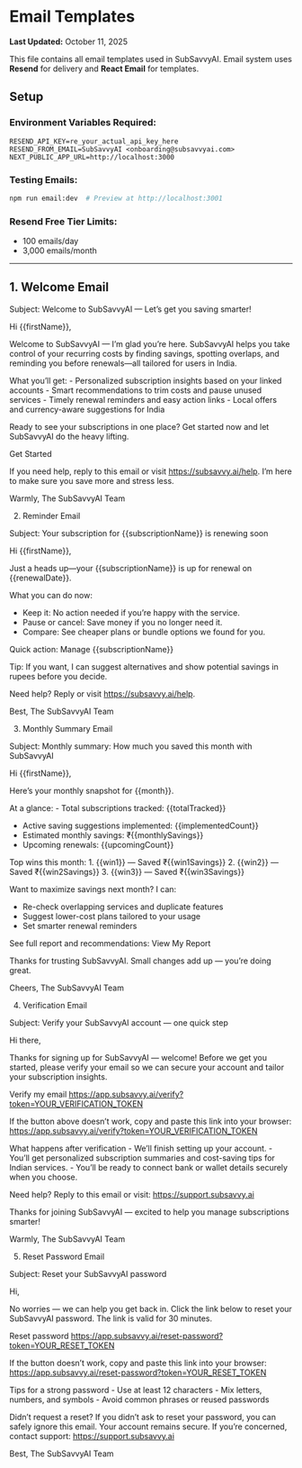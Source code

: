 # Email Templates

**Last Updated:** October 11, 2025

This file contains all email templates used in SubSavvyAI. Email system uses **Resend** for delivery and **React Email** for templates.

## Setup

### Environment Variables Required:
```env
RESEND_API_KEY=re_your_actual_api_key_here
RESEND_FROM_EMAIL=SubSavvyAI <onboarding@subsavvyai.com>
NEXT_PUBLIC_APP_URL=http://localhost:3000
```

### Testing Emails:
```bash
npm run email:dev  # Preview at http://localhost:3001
```

### Resend Free Tier Limits:
- 100 emails/day
- 3,000 emails/month

---

## 1. Welcome Email

Subject: Welcome to SubSavvyAI — Let’s get you saving smarter!

Hi {{firstName}},

Welcome to SubSavvyAI — I’m glad you’re here. SubSavvyAI helps you take control of your recurring costs by finding savings, spotting overlaps, and reminding you before renewals—all tailored for users in India.

What you’ll get: - Personalized subscription insights based on your linked accounts - Smart recommendations to trim costs and pause unused services - Timely renewal reminders and easy action links - Local offers and currency-aware suggestions for India

Ready to see your subscriptions in one place?
Get started now and let SubSavvyAI do the heavy lifting.

Get Started

If you need help, reply to this email or visit https://subsavvy.ai/help. I’m here to make sure you save more and stress less.

Warmly,
The SubSavvyAI Team

2. Reminder Email

Subject: Your subscription for {{subscriptionName}} is renewing soon

Hi {{firstName}},

Just a heads up—your {{subscriptionName}} is up for renewal on {{renewalDate}}.

What you can do now: 
- Keep it: No action needed if you’re happy with the service. 
- Pause or cancel: Save money if you no longer need it. 
- Compare: See cheaper plans or bundle options we found for you.

Quick action: Manage {{subscriptionName}}

Tip: If you want, I can suggest alternatives and show potential savings in rupees before you decide.

Need help? Reply or visit https://subsavvy.ai/help.

Best,
The SubSavvyAI Team

3. Monthly Summary Email

Subject: Monthly summary: How much you saved this month with SubSavvyAI

Hi {{firstName}},

Here’s your monthly snapshot for {{month}}.

At a glance: - Total subscriptions tracked: {{totalTracked}}
- Active saving suggestions implemented: {{implementedCount}}
- Estimated monthly savings: ₹{{monthlySavings}}
- Upcoming renewals: {{upcomingCount}}

Top wins this month: 1. {{win1}} — Saved ₹{{win1Savings}}
2. {{win2}} — Saved ₹{{win2Savings}}
3. {{win3}} — Saved ₹{{win3Savings}}

Want to maximize savings next month? I can: 
- Re-check overlapping services and duplicate features 
- Suggest lower-cost plans tailored to your usage 
- Set smarter renewal reminders

See full report and recommendations: View My Report

Thanks for trusting SubSavvyAI. Small changes add up — you’re doing great.

Cheers,
The SubSavvyAI Team

4. Verification Email

Subject: Verify your SubSavvyAI account — one quick step

Hi there,

Thanks for signing up for SubSavvyAI — welcome! Before we get you started, please verify your email so we can secure your account and tailor your subscription insights.

Verify my email https://app.subsavvy.ai/verify?token=YOUR_VERIFICATION_TOKEN

If the button above doesn’t work, copy and paste this link into your browser: https://app.subsavvy.ai/verify?token=YOUR_VERIFICATION_TOKEN

What happens after verification - We’ll finish setting up your account. - You’ll get personalized subscription summaries and cost-saving tips for Indian services. - You’ll be ready to connect bank or wallet details securely when you choose.

Need help? Reply to this email or visit: https://support.subsavvy.ai

Thanks for joining SubSavvyAI — excited to help you manage subscriptions smarter!

Warmly, The SubSavvyAI Team


5. Reset Password Email

Subject: Reset your SubSavvyAI password

Hi,

No worries — we can help you get back in. Click the link below to reset your SubSavvyAI password. The link is valid for 30 minutes.

Reset password https://app.subsavvy.ai/reset-password?token=YOUR_RESET_TOKEN

If the button doesn’t work, copy and paste this link into your browser: https://app.subsavvy.ai/reset-password?token=YOUR_RESET_TOKEN

Tips for a strong password - Use at least 12 characters - Mix letters, numbers, and symbols - Avoid common phrases or reused passwords

Didn’t request a reset? If you didn’t ask to reset your password, you can safely ignore this email. Your account remains secure. If you’re concerned, contact support: https://support.subsavvy.ai

Best, The SubSavvyAI Team
